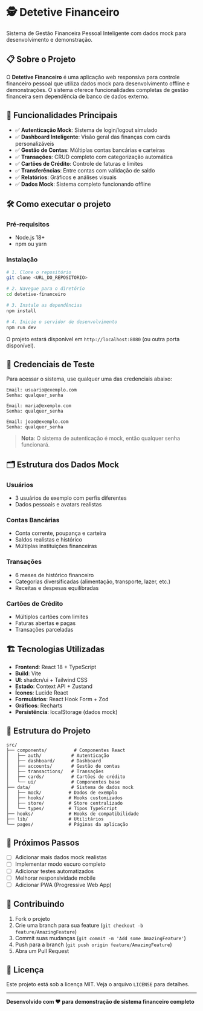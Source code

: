 # 🕵️ Detetive Financeiro

Sistema de Gestão Financeira Pessoal Inteligente com dados mock para desenvolvimento e demonstração.

## 📋 Sobre o Projeto

O **Detetive Financeiro** é uma aplicação web responsiva para controle financeiro pessoal que utiliza dados mock para desenvolvimento offline e demonstrações. O sistema oferece funcionalidades completas de gestão financeira sem dependência de banco de dados externo.

## 🚀 Funcionalidades Principais

- ✅ **Autenticação Mock**: Sistema de login/logout simulado
- ✅ **Dashboard Inteligente**: Visão geral das finanças com cards personalizáveis
- ✅ **Gestão de Contas**: Múltiplas contas bancárias e carteiras
- ✅ **Transações**: CRUD completo com categorização automática
- ✅ **Cartões de Crédito**: Controle de faturas e limites
- ✅ **Transferências**: Entre contas com validação de saldo
- ✅ **Relatórios**: Gráficos e análises visuais
- ✅ **Dados Mock**: Sistema completo funcionando offline

## 🛠️ Como executar o projeto

### Pré-requisitos

- Node.js 18+ 
- npm ou yarn

### Instalação

```bash
# 1. Clone o repositório
git clone <URL_DO_REPOSITORIO>

# 2. Navegue para o diretório
cd detetive-financeiro

# 3. Instale as dependências
npm install

# 4. Inicie o servidor de desenvolvimento
npm run dev
```

O projeto estará disponível em `http://localhost:8080` (ou outra porta disponível).

## 🔑 Credenciais de Teste

Para acessar o sistema, use qualquer uma das credenciais abaixo:

```
Email: usuario@exemplo.com
Senha: qualquer_senha

Email: maria@exemplo.com  
Senha: qualquer_senha

Email: joao@exemplo.com
Senha: qualquer_senha
```

> **Nota**: O sistema de autenticação é mock, então qualquer senha funcionará.

## 🗂️ Estrutura dos Dados Mock

### Usuários
- 3 usuários de exemplo com perfis diferentes
- Dados pessoais e avatars realistas

### Contas Bancárias
- Conta corrente, poupança e carteira
- Saldos realistas e histórico
- Múltiplas instituições financeiras

### Transações
- 6 meses de histórico financeiro
- Categorias diversificadas (alimentação, transporte, lazer, etc.)
- Receitas e despesas equilibradas

### Cartões de Crédito
- Múltiplos cartões com limites
- Faturas abertas e pagas
- Transações parceladas

## 🏗️ Tecnologias Utilizadas

- **Frontend**: React 18 + TypeScript
- **Build**: Vite
- **UI**: shadcn/ui + Tailwind CSS
- **Estado**: Context API + Zustand
- **Ícones**: Lucide React
- **Formulários**: React Hook Form + Zod
- **Gráficos**: Recharts
- **Persistência**: localStorage (dados mock)

## 📁 Estrutura do Projeto

```
src/
├── components/          # Componentes React
│   ├── auth/           # Autenticação
│   ├── dashboard/      # Dashboard
│   ├── accounts/       # Gestão de contas
│   ├── transactions/   # Transações
│   ├── cards/          # Cartões de crédito
│   └── ui/             # Componentes base
├── data/               # Sistema de dados mock
│   ├── mock/          # Dados de exemplo
│   ├── hooks/         # Hooks customizados
│   ├── store/         # Store centralizado
│   └── types/         # Tipos TypeScript
├── hooks/             # Hooks de compatibilidade
├── lib/               # Utilitários
└── pages/             # Páginas da aplicação
```

## 🎯 Próximos Passos

- [ ] Adicionar mais dados mock realistas
- [ ] Implementar modo escuro completo
- [ ] Adicionar testes automatizados
- [ ] Melhorar responsividade mobile
- [ ] Adicionar PWA (Progressive Web App)

## 🤝 Contribuindo

1. Fork o projeto
2. Crie uma branch para sua feature (`git checkout -b feature/AmazingFeature`)
3. Commit suas mudanças (`git commit -m 'Add some AmazingFeature'`)
4. Push para a branch (`git push origin feature/AmazingFeature`)
5. Abra um Pull Request

## 📄 Licença

Este projeto está sob a licença MIT. Veja o arquivo `LICENSE` para detalhes.

---

**Desenvolvido com ❤️ para demonstração de sistema financeiro completo**

